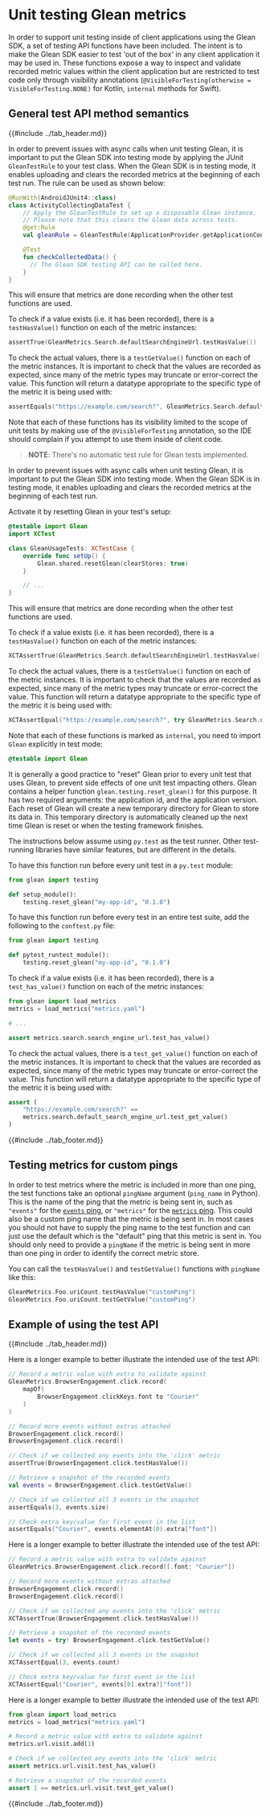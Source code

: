 # Unit testing Glean metrics

In order to support unit testing inside of client applications using the Glean SDK, a set of testing API functions have been included.
The intent is to make the Glean SDK easier to test 'out of the box' in any client application it may be used in.
These functions expose a way to inspect and validate recorded metric values within the client application but are restricted to test code only through visibility annotations
(`@VisibleForTesting(otherwise = VisibleForTesting.NONE)` for Kotlin, `internal` methods for Swift).

## General test API method semantics

{{#include ../tab_header.md}}

<div data-lang="Kotlin" class="tab">

In order to prevent issues with async calls when unit testing Glean,
it is important to put the Glean SDK into testing mode by applying the JUnit `GleanTestRule` to your test class.
When the Glean SDK is in testing mode, it enables uploading and clears the recorded metrics at the beginning of each test run.
The rule can be used as shown below:

```kotlin
@RunWith(AndroidJUnit4::class)
class ActivityCollectingDataTest {
    // Apply the GleanTestRule to set up a disposable Glean instance.
    // Please note that this clears the Glean data across tests.
    @get:Rule
    val gleanRule = GleanTestRule(ApplicationProvider.getApplicationContext())

    @Test
    fun checkCollectedData() {
      // The Glean SDK testing API can be called here.
    }
}
```

This will ensure that metrics are done recording when the other test functions are used.

To check if a value exists (i.e. it has been recorded), there is a `testHasValue()` function on each of the metric instances:

```kotlin
assertTrue(GleanMetrics.Search.defaultSearchEngineUrl.testHasValue())
```

To check the actual values, there is a `testGetValue()` function on each of the metric instances.
It is important to check that the values are recorded as expected, since many of the metric types may truncate or error-correct the value.
This function will return a datatype appropriate to the specific type of the metric it is being used with:

```kotlin
assertEquals("https://example.com/search?", GleanMetrics.Search.defaultSearchEngineUrl.testGetValue())
```

Note that each of these functions has its visibility limited to the scope of unit tests by making use of the `@VisibleForTesting` annotation,
so the IDE should complain if you attempt to use them inside of client code.

</div>

<div data-lang="Swift" class="tab">

> **NOTE**: There's no automatic test rule for Glean tests implemented.

In order to prevent issues with async calls when unit testing Glean, it is important to put the Glean SDK into testing mode.
When the Glean SDK is in testing mode, it enables uploading and clears the recorded metrics at the beginning of each test run.

Activate it by resetting Glean in your test's setup:

```swift
@testable import Glean
import XCTest

class GleanUsageTests: XCTestCase {
    override func setUp() {
        Glean.shared.resetGlean(clearStores: true)
    }

    // ...
}
```

This will ensure that metrics are done recording when the other test functions are used.

To check if a value exists (i.e. it has been recorded), there is a `testHasValue()` function on each of the metric instances:

```Swift
XCTAssertTrue(GleanMetrics.Search.defaultSearchEngineUrl.testHasValue())
```

To check the actual values, there is a `testGetValue()` function on each of the metric instances.
It is important to check that the values are recorded as expected, since many of the metric types may truncate or error-correct the value.
This function will return a datatype appropriate to the specific type of the metric it is being used with:

```Swift
XCTAssertEqual("https://example.com/search?", try GleanMetrics.Search.defaultSearchEngineUrl.testGetValue())
```

Note that each of these functions is marked as `internal`, you need to import `Glean` explicitly in test mode:

```Swift
@testable import Glean
```

</div>

<div data-lang="Python" class="tab">

It is generally a good practice to "reset" Glean prior to every unit test that uses Glean, to prevent side effects of one unit test impacting others.
Glean contains a helper function `glean.testing.reset_glean()` for this purpose.
It has two required arguments: the application id, and the application version.
Each reset of Glean will create a new temporary directory for Glean to store its data in.
This temporary directory is automatically cleaned up the next time Glean is reset or when the testing framework finishes.

The instructions below assume using `py.test` as the test runner.
Other test-running libraries have similar features, but are different in the details.

To have this function run before every unit test in a `py.test` module:

```python
from glean import testing

def setup_module():
    testing.reset_glean("my-app-id", "0.1.0")
```

To have this function run before every test in an entire test suite, add the following to the `conftest.py` file:

```python
from glean import testing

def pytest_runtest_module():
    testing.reset_glean("my-app-id", "0.1.0")
```

To check if a value exists (i.e. it has been recorded), there is a `test_has_value()` function on each of the metric instances:

```python
from glean import load_metrics
metrics = load_metrics("metrics.yaml")

# ...

assert metrics.search.search_engine_url.test_has_value()
```

To check the actual values, there is a `test_get_value()` function on each of the metric instances.
It is important to check that the values are recorded as expected, since many of the metric types may truncate or error-correct the value.
This function will return a datatype appropriate to the specific type of the metric it is being used with:

```python
assert (
    "https://example.com/search?" ==
    metrics.search.default_search_engine_url.test_get_value()
)
```

</div>

{{#include ../tab_footer.md}}

## Testing metrics for custom pings

In order to test metrics where the metric is included in more than one ping, the test functions take an optional `pingName` argument (`ping_name` in Python).
This is the name of the ping that the metric is being sent in, such as `"events"` for the [`events` ping](pings/events.md),
or `"metrics"` for the [`metrics` ping](pings/metrics.md).
This could also be a custom ping name that the metric is being sent in.
In most cases you should not have to supply the ping name to the test function and can just use the default which is the "default" ping that this metric is sent in.
You should only need to provide a `pingName` if the metric is being sent in more than one ping in order to identify the correct metric store.

You can call the `testHasValue()` and `testGetValue()` functions with `pingName` like this:

```kotlin
GleanMetrics.Foo.uriCount.testHasValue("customPing")
GleanMetrics.Foo.uriCount.testGetValue("customPing")
```

## Example of using the test API

{{#include ../tab_header.md}}

<div data-lang="Kotlin" class="tab">

Here is a longer example to better illustrate the intended use of the test API:

```kotlin
// Record a metric value with extra to validate against
GleanMetrics.BrowserEngagement.click.record(
    mapOf(
        BrowserEngagement.clickKeys.font to "Courier"
    )
)

// Record more events without extras attached
BrowserEngagement.click.record()
BrowserEngagement.click.record()

// Check if we collected any events into the 'click' metric
assertTrue(BrowserEngagement.click.testHasValue())

// Retrieve a snapshot of the recorded events
val events = BrowserEngagement.click.testGetValue()

// Check if we collected all 3 events in the snapshot
assertEquals(3, events.size)

// Check extra key/value for first event in the list
assertEquals("Courier", events.elementAt(0).extra["font"])
```

</div>

<div data-lang="Swift" class="tab">

Here is a longer example to better illustrate the intended use of the test API:

```Swift
// Record a metric value with extra to validate against
GleanMetrics.BrowserEngagement.click.record([.font: "Courier"])

// Record more events without extras attached
BrowserEngagement.click.record()
BrowserEngagement.click.record()

// Check if we collected any events into the 'click' metric
XCTAssertTrue(BrowserEngagement.click.testHasValue())

// Retrieve a snapshot of the recorded events
let events = try! BrowserEngagement.click.testGetValue()

// Check if we collected all 3 events in the snapshot
XCTAssertEqual(3, events.count)

// Check extra key/value for first event in the list
XCTAssertEqual("Courier", events[0].extra?["font"])
```

</div>

<div data-lang="Python" class="tab">

Here is a longer example to better illustrate the intended use of the test API:

```python
from glean import load_metrics
metrics = load_metrics("metrics.yaml")

# Record a metric value with extra to validate against
metrics.url.visit.add(1)

# Check if we collected any events into the 'click' metric
assert metrics.url.visit.test_has_value()

# Retrieve a snapshot of the recorded events
assert 1 == metrics.url.visit.test_get_value()
```

</div>

{{#include ../tab_footer.md}}
